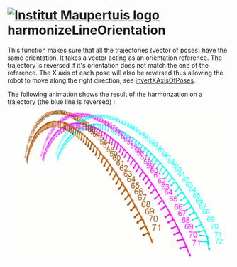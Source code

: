  [![Institut Maupertuis logo](https://avatars1.githubusercontent.com/u/12760694?v=3&s=80)](http://www.institutmaupertuis.fr) harmonizeLineOrientation
===

This function makes sure that all the trajectories (vector of poses) have the same orientation.
It takes a vector acting as an orientation reference. The trajectory is reversed if it's
orientation does not match the one of the reference. The X axis of each pose will also be reversed thus allowing the robot to move along the right direction, see [invertXAxisOfPoses](README_invert_x_axis_of_poses.md).

The following animation shows the result of the harmonzation on a trajectory (the blue line is reversed) : 
![harmonize_line_orientation](harmonize_line_orientation.gif)

